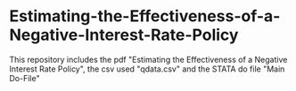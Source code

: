 # Estimating-the-Effectiveness-of-a-Negative-Interest-Rate-Policy
This repository includes the pdf "Estimating the Effectiveness of a Negative Interest Rate Policy", the csv used "qdata.csv" and the STATA do file "Main Do-File"
